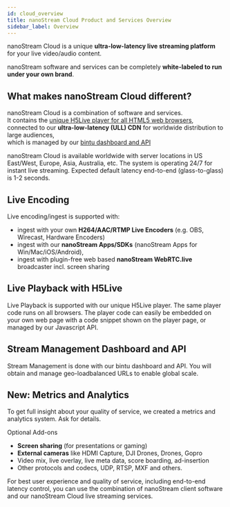 ```yaml
---
id: cloud_overview
title: nanoStream Cloud Product and Services Overview
sidebar_label: Overview
---
```


nanoStream Cloud is a unique **ultra-low-latency live streaming platform** for your live video/audio content. 

nanoStream software and services can be completely **white-labeled to run under your own brand**.

## What makes nanoStream Cloud different?

nanoStream Cloud is a combination of software and services. <br>
It contains the [unique H5Live player for all HTML5 web browsers](https://www.nanocosmos.de/v6/h5live),<br>
connected to our **ultra-low-latency (ULL) CDN** for worldwide distribution to large audiences,<br>
which is managed by our [bintu dashboard and API](https://www.nanocosmos.de/v6/cloud)  

nanoStream Cloud is available worldwide with server locations in US East/West, Europe, Asia, Australia, etc. 
The system is operating 24/7 for instant live streaming. 
Expected default latency end-to-end (glass-to-glass) is 1-2 seconds. 

## Live Encoding
Live encoding/ingest is supported with:

- ingest with your own **H264/AAC/RTMP Live Encoders** (e.g. OBS, Wirecast, Hardware Encoders)
- ingest with our **nanoStream Apps/SDKs** (nanoStream Apps for Win/Mac/iOS/Android),
- ingest with plugin-free web based **nanoStream WebRTC.live** broadcaster incl. screen sharing



## Live Playback with H5Live
Live Playback is supported with our unique H5Live player. The same player code runs on all browsers.
The player code can easily be embedded on your own web page with a code snippet shown on the player page,
or managed by our Javascript API.

## Stream Management Dashboard and API
Stream Management is done with our bintu dashboard and API. 
You will obtain and manage geo-loadbalanced URLs to enable global scale.

## New: Metrics and Analytics
To get full insight about your quality of service, we created a metrics and analytics system. Ask for details.

Optional Add-ons

- **Screen sharing** (for presentations or gaming)
- **External cameras** like HDMI Capture, DJI Drones, Drones, Gopro
- Video mix, live overlay, live meta data, score boarding, ad-insertion
- Other protocols and codecs, UDP, RTSP, MXF and others.

For best user experience and quality of service, including end-to-end latency control, you can use the combination of nanoStream client software and our nanoStream Cloud live streaming services.
